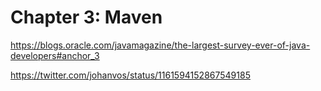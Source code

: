# Chapter 3: Maven

https://blogs.oracle.com/javamagazine/the-largest-survey-ever-of-java-developers#anchor_3

https://twitter.com/johanvos/status/1161594152867549185
